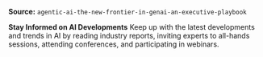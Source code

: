 **Source:** `agentic-ai-the-new-frontier-in-genai-an-executive-playbook`

**Stay Informed on AI Developments**
Keep up with the latest developments and trends in AI by reading industry reports, inviting experts to all-hands sessions, attending conferences, and participating in webinars.
